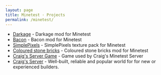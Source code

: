 ```yaml
---
layout: page
title: Minetest · Projects
permalink: /minetest/
---
```


- [Darkage](/minetest/darkage/) - Darkage mod for Minetest
- [Bacon](/minetest/bacon/) - Bacon mod for Minetest
- [SimplePixels](/minetest/simplepixels/) - SimplePixels texture pack for Minetest
- [Coloured stone bricks](/minetest/colouredstonebricks/) - Coloured stone bricks mod for Minetest
- [Craig's Server Game](/minetest/craig-server_game/) - Game used by Craig's Minetest Server
- [Craig's Server](/minetest/craig-server/) - Well-built, reliable and popular world for for new or experienced builders.
